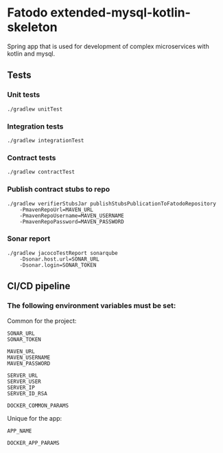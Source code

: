 # Fatodo extended-mysql-kotlin-skeleton

Spring app that is used for development of complex microservices with kotlin and mysql.

## Tests

### Unit tests

```
./gradlew unitTest
```

### Integration tests

```
./gradlew integrationTest
```

### Contract tests

```
./gradlew contractTest
```

### Publish contract stubs to repo

```
./gradlew verifierStubsJar publishStubsPublicationToFatodoRepository 
    -PmavenRepoUrl=MAVEN_URL 
    -PmavenRepoUsername=MAVEN_USERNAME 
    -PmavenRepoPassword=MAVEN_PASSWORD
```

### Sonar report

```
./gradlew jacocoTestReport sonarqube
    -Dsonar.host.url=SONAR_URL
    -Dsonar.login=SONAR_TOKEN
```

## CI/CD pipeline

### The following environment variables must be set:

Common for the project:

```
SONAR_URL
SONAR_TOKEN

MAVEN_URL
MAVEN_USERNAME
MAVEN_PASSWORD

SERVER_URL
SERVER_USER
SERVER_IP
SERVER_ID_RSA

DOCKER_COMMON_PARAMS
```

Unique for the app:

```
APP_NAME

DOCKER_APP_PARAMS
```

